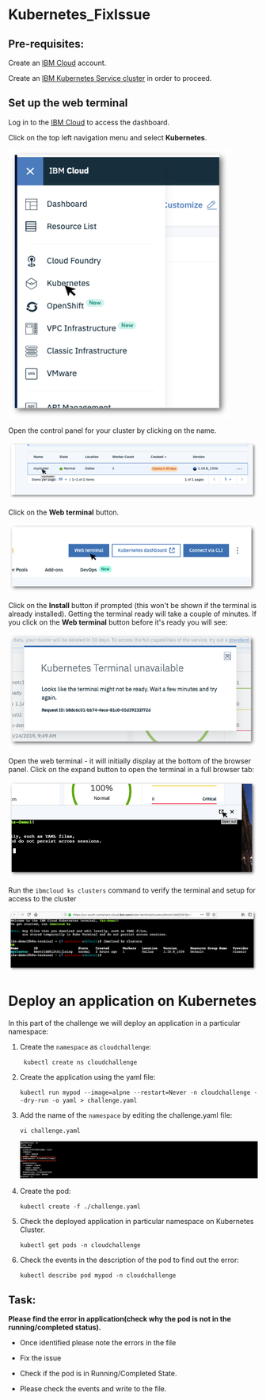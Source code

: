 # Kubernetes_FixIssue

## Pre-requisites:

Create an [IBM Cloud](https://cloud.ibm.com) account.

Create an [IBM Kubernetes Service cluster](https://cloud.ibm.com/kubernetes/clusters) in order to proceed.

## Set up the web terminal

Log in to the [IBM Cloud](https://cloud.ibm.com) to access the dashboard.

Click on the top left navigation menu and select **Kubernetes**.

![Navigation Menu](images/Picture1.png)

Open the control panel for your cluster by clicking on the name.

![Open Cluster](images/opencluster.png)

Click on the **Web terminal** button.

![Open Web Terminal](images/webterminal.png)

Click on the **Install** button if prompted (this won't be shown if the terminal is already installed). Getting the terminal ready will take a couple of minutes. If you click on the **Web terminal** button before it's ready you will see:

![Kubernetes terminal unavailable ](images/terminalunavailable.png)

Open the web terminal - it will initially display at the bottom of the browser panel. Click on the expand button to open the terminal in a full browser tab:

![Expand the web terminal](images/expand.png)

Run the ```ibmcloud ks clusters``` command to verify the terminal and setup for access to the cluster

![Confirm cluster access](images/terminal.png)


# Deploy an application on Kubernetes


In this part of the challenge we will deploy an application in a particular namespace:

1. Create the `namespace` as `cloudchallenge`:

        kubectl create ns cloudchallenge

2.  Create the application using the yaml file:

        kubectl run mypod --image=alpne --restart=Never -n cloudchallenge --dry-run -o yaml > challenge.yaml

3. Add the name of the `namespace` by editing the challenge.yaml file:

       vi challenge.yaml

      ![yaml file](images/yamlimg.png)

4. Create the pod:

       kubectl create -f ./challenge.yaml

5. Check the deployed application in particular namespace on Kubernetes Cluster.

       kubectl get pods -n cloudchallenge

6. Check the events in the description of the pod to find out the error:

       kubectl describe pod mypod -n cloudchallenge


## **Task:**

**Please find the error in application(check why the pod is not in the running/completed status).**

  * Once identified please note the errors in the file

  * Fix the issue

  * Check if the pod is in Running/Completed State.

  * Please check the events and write to the file.
